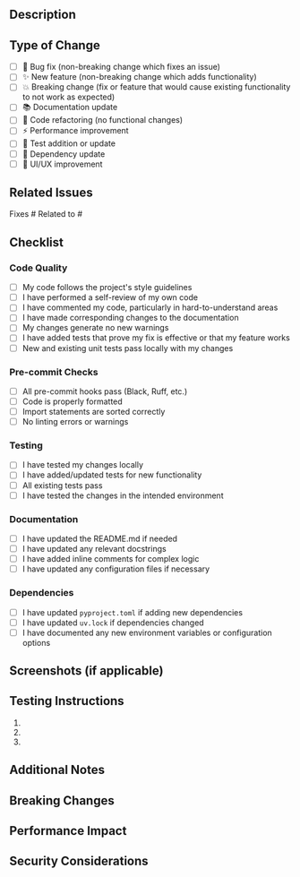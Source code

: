 ## Description

<!-- Provide a brief description of the changes made in this PR -->

## Type of Change

<!-- Mark the relevant option(s) with an 'x' -->

- [ ] 🐛 Bug fix (non-breaking change which fixes an issue)
- [ ] ✨ New feature (non-breaking change which adds functionality)
- [ ] 💥 Breaking change (fix or feature that would cause existing functionality to not work as expected)
- [ ] 📚 Documentation update
- [ ] 🧹 Code refactoring (no functional changes)
- [ ] ⚡ Performance improvement
- [ ] 🧪 Test addition or update
- [ ] 🔧 Dependency update
- [ ] 🎨 UI/UX improvement

## Related Issues

<!-- Link any related issues using keywords like "Fixes #123" or "Closes #456" -->

Fixes #
Related to #

## Checklist

<!-- Mark all items that apply with an 'x' -->

### Code Quality
- [ ] My code follows the project's style guidelines
- [ ] I have performed a self-review of my own code
- [ ] I have commented my code, particularly in hard-to-understand areas
- [ ] I have made corresponding changes to the documentation
- [ ] My changes generate no new warnings
- [ ] I have added tests that prove my fix is effective or that my feature works
- [ ] New and existing unit tests pass locally with my changes

### Pre-commit Checks
- [ ] All pre-commit hooks pass (Black, Ruff, etc.)
- [ ] Code is properly formatted
- [ ] Import statements are sorted correctly
- [ ] No linting errors or warnings

### Testing
- [ ] I have tested my changes locally
- [ ] I have added/updated tests for new functionality
- [ ] All existing tests pass
- [ ] I have tested the changes in the intended environment

### Documentation
- [ ] I have updated the README.md if needed
- [ ] I have updated any relevant docstrings
- [ ] I have added inline comments for complex logic
- [ ] I have updated any configuration files if necessary

### Dependencies
- [ ] I have updated `pyproject.toml` if adding new dependencies
- [ ] I have updated `uv.lock` if dependencies changed
- [ ] I have documented any new environment variables or configuration options

## Screenshots (if applicable)

<!-- Add screenshots or GIFs to help explain your changes -->

## Testing Instructions

<!-- Provide step-by-step instructions for testing your changes -->

1.
2.
3.

## Additional Notes

<!-- Any additional information that reviewers should know -->

## Breaking Changes

<!-- If this PR includes breaking changes, describe them here and provide migration instructions -->

## Performance Impact

<!-- If this PR affects performance, describe the impact -->

## Security Considerations

<!-- If this PR involves security-related changes, describe them here -->
